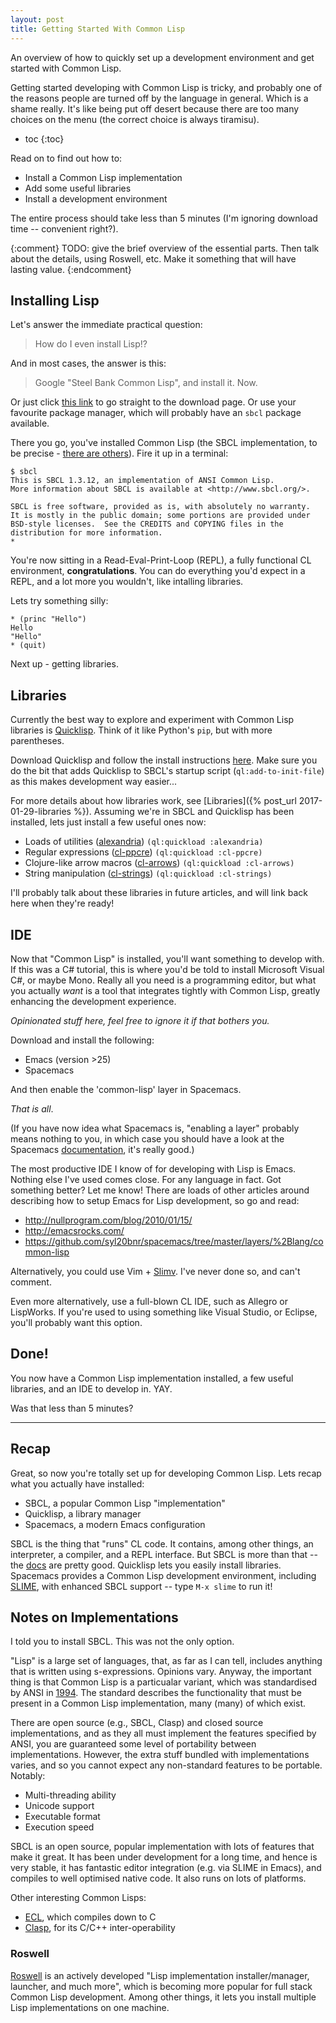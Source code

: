 ```yaml
---
layout: post
title: Getting Started With Common Lisp
---
```


An overview of how to quickly set up a development environment and get started
with Common Lisp.

Getting started developing with Common Lisp is tricky, and probably one of the
reasons people are turned off by the language in general. Which is a shame
really. It's like being put off desert because there are too many choices on the
menu (the correct choice is always tiramisu).

* toc
{:toc}

Read on to find out how to:

- Install a Common Lisp implementation
- Add some useful libraries
- Install a development environment

The entire process should take less than 5 minutes (I'm ignoring download time
-- convenient right?).


{:comment}
TODO: give the brief overview of the essential parts. Then talk about the
details, using Roswell, etc. Make it something that will have lasting value.
{:endcomment}


## Installing Lisp

Let's answer the immediate practical question:

> How do I even install Lisp!?

And in most cases, the answer is this:

> Google "Steel Bank Common Lisp", and install it. Now.

Or just click [this link](http://www.sbcl.org/platform-table.html) to go
straight to the download page. Or use your favourite package manager, which will
probably have an `sbcl` package available.

There you go, you've installed Common Lisp (the SBCL implementation, to be
precise - [there are others](#notes-on-implementations)). Fire it up in a
terminal:

```
$ sbcl
This is SBCL 1.3.12, an implementation of ANSI Common Lisp.
More information about SBCL is available at <http://www.sbcl.org/>.

SBCL is free software, provided as is, with absolutely no warranty.
It is mostly in the public domain; some portions are provided under
BSD-style licenses.  See the CREDITS and COPYING files in the
distribution for more information.
*
```

You're now sitting in a Read-Eval-Print-Loop (REPL), a fully functional CL
environment, **congratulations**. You can do everything you'd expect in a REPL,
and a lot more you wouldn't, like intalling libraries.

Lets try something silly:

~~~ common_lisp
* (princ "Hello")
Hello
"Hello"
* (quit)
~~~

Next up - getting libraries.


## Libraries

Currently the best way to explore and experiment with Common Lisp libraries is
[Quicklisp][ql-main]. Think of it like Python's `pip`, but with more parentheses.

Download Quicklisp and follow the install instructions [here][ql-inst]. Make sure you
do the bit that adds Quicklisp to SBCL's startup script (`ql:add-to-init-file`)
as this makes development way easier...

For more details about how libraries work, see [Libraries]({% post_url
2017-01-29-libraries %}). Assuming we're in SBCL and Quicklisp has been
installed, lets just install a few useful ones now:

- Loads of utilities ([alexandria][alex]) `(ql:quickload :alexandria)`
- Regular expressions ([cl-ppcre][ppcre]) `(ql:quickload :cl-ppcre)`
- Clojure-like arrow macros ([cl-arrows][arrows]) `(ql:quickload :cl-arrows)`
- String manipulation ([cl-strings][strings]) `(ql:quickload :cl-strings)`

I'll probably talk about these libraries in future articles, and will link back
here when they're ready!

[ql-inst]: https://www.quicklisp.org/beta/#installation
[ql-main]: https://www.quicklisp.org/beta/
[alex]: https://common-lisp.net/project/alexandria/
[ppcre]: http://weitz.de/cl-ppcre/
[arrows]: https://github.com/nightfly19/cl-arrows
[strings]: https://github.com/diogoalexandrefranco/cl-strings


## IDE

Now that "Common Lisp" is installed, you'll want something to develop with. If
this was a C# tutorial, this is where you'd be told to install Microsoft Visual
C#, or maybe Mono. Really all you need is a programming editor, but what you
actually *want* is a tool that integrates tightly with Common Lisp, greatly
enhancing the development experience.

*Opinionated stuff here, feel free to ignore it if that bothers you.*

Download and install the following:
- Emacs (version >25)
- Spacemacs

And then enable the 'common-lisp' layer in Spacemacs.

_That is all_.

(If you have now idea what Spacemacs is, "enabling a layer" probably means
nothing to you, in which case you should have a look at the Spacemacs
[documentation][spacemacs-doc], it's really good.)

The most productive IDE I know of for developing with Lisp is Emacs. Nothing
else I've used comes close. For any language in fact. Got something better? Let
me know! There are loads of other articles around describing how to setup Emacs
for Lisp development, so go and read:

- <http://nullprogram.com/blog/2010/01/15/>
- <http://emacsrocks.com/>
- <https://github.com/syl20bnr/spacemacs/tree/master/layers/%2Blang/common-lisp>

Alternatively, you could use Vim + [Slimv](https://github.com/kovisoft/slimv).
I've never done so, and can't comment.

Even more alternatively, use a full-blown CL IDE, such as Allegro or LispWorks.
If you're used to using something like Visual Studio, or Eclipse, you'll
probably want this option.

[spacemacs-doc]: http://spacemacs.org/doc/QUICK_START


## Done!

You now have a Common Lisp implementation installed, a few useful libraries, and
an IDE to develop in. YAY.

Was that less than 5 minutes?

---

## Recap

Great, so now you're totally set up for developing Common Lisp. Lets recap what
you actually have installed:

- SBCL, a popular Common Lisp "implementation"
- Quicklisp, a library manager
- Spacemacs, a modern Emacs configuration

SBCL is the thing that "runs" CL code. It contains, among other things, an
interpreter, a compiler, and a REPL interface. But SBCL is more than that --
the [docs][sbcl-docs] are pretty good. Quicklisp lets you easily install
libraries. Spacemacs provides a Common Lisp development environment,
including [SLIME][slime], with enhanced SBCL support -- type `M-x slime` to run
it!


[sbcl-docs]: http://www.sbcl.org/manual/index.html
[slime]: https://common-lisp.net/project/slime/


## Notes on Implementations

I told you to install SBCL. This was not the only option.

"Lisp" is a large set of languages, that, as far as I can tell, includes
anything that is written using s-expressions. Opinions vary. Anyway, the
important thing is that Common Lisp is a particualar variant, which was
standardised by ANSI in [1994][cl-ansi]. The standard describes the
functionality that must be present in a Common Lisp implementation, many (many)
of which exist.

There are open source (e.g., SBCL, Clasp) and closed source implementations, and
as they all must implement the features specified by ANSI, you are guaranteed
some level of portability between implementations. However, the extra stuff
bundled with implementations varies, and so you cannot expect any non-standard
features to be portable. Notably:

- Multi-threading ability
- Unicode support
- Executable format
- Execution speed

SBCL is an open source, popular implementation with lots of features that make
it great. It has been under development for a long time, and hence is very
stable, it has fantastic editor integration (e.g. via SLIME in Emacs), and
compiles to well optimised native code. It also runs on lots of platforms.

Other interesting Common Lisps:

- [ECL](https://common-lisp.net/project/ecl/), which compiles down to C
- [Clasp](https://github.com/drmeister/clasp), for its C/C++ inter-operability


### Roswell

[Roswell](https://github.com/roswell/roswell) is an actively developed "Lisp
implementation installer/manager, launcher, and much more", which is becoming
more popular for full stack Common Lisp development. Among other things, it lets
you install multiple Lisp implementations on one machine.


[cl-ansi]: https://standards.incits.org/apps/group_public/project/details.php?project_id=1012
